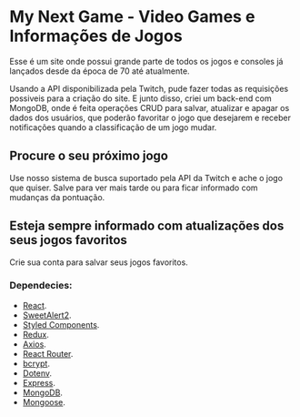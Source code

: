 # My Next Game - Video Games e Informações de Jogos

Esse é um site onde possui grande parte de todos os jogos e consoles já lançados desde da época de 70 até atualmente. 

Usando a API disponibilizada pela Twitch, pude fazer todas as requisições possiveis para a criação do site. E junto disso, criei um back-end com MongoDB, onde é feita operações CRUD para salvar, atualizar e apagar os dados dos usuários, que poderão favoritar o jogo que desejarem e receber notificações quando a classificação de um jogo mudar. 

## Procure o seu próximo jogo

Use nosso sistema de busca suportado pela API da Twitch e ache o jogo que quiser. Salve para ver mais tarde ou para ficar informado com mudanças da pontuação.

## Esteja sempre informado com atualizações dos seus jogos favoritos

Crie sua conta para salvar seus jogos favoritos.

### Dependecies: 

  - [React](https://pt-br.reactjs.org/).
  - [SweetAlert2](https://sweetalert2.github.io/).
  - [Styled Components](https://styled-components.com/).
  - [Redux](https://redux.js.org/).
  - [Axios](https://axios-http.com/).
  - [React Router](https://reactrouter.com/).
  - [bcrypt](https://www.npmjs.com/package/bcrypt).
  - [Dotenv](https://www.npmjs.com/package/dotenv).
  - [Express](https://expressjs.com/pt-br/).
  - [MongoDB](mongodb.com).
  - [Mongoose](https://mongoosejs.com/).
